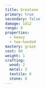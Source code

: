 ```yaml
---
title: Greataxe
primary: true
secondary: false
damage: 1d12
range: 0
properties:
  - heavy
  - two-handed
mastery: graze
cost: 80
weight: 1
crafting:
  wood: 2
  metal: 3
  textile: 0
  stone: 0
---
```

